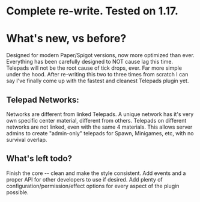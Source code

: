 # Complete re-write. Tested on 1.17.

# What's new, vs before?
Designed for modern Paper/Spigot versions, now more optimized than ever.
Everything has been carefully designed to NOT cause lag this time.
Telepads will not be the root cause of tick drops, ever.
Far more simple under the hood. After re-writing this two to three times from scratch I can say I've finally come up with the fastest and cleanest Telepads plugin yet.

## Telepad Networks:
Networks are different from linked Telepads.
A unique network has it's very own specific center material, different from others.
Telepads on different networks are not linked, even with the same 4 materials.
This allows server admins to create "admin-only" telepads for Spawn, Minigames, etc, with no survival overlap.

## What's left todo?
Finish the core -- clean and make the style consistent.
Add events and a proper API for other developers to use if desired.
Add plenty of configuration/permission/effect options for every aspect of the plugin possible.
